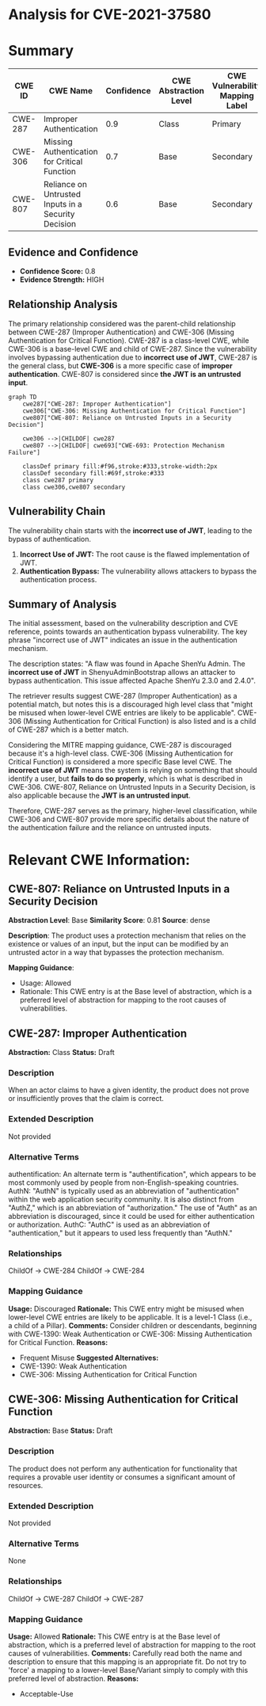 # Analysis for CVE-2021-37580

# Summary
| CWE ID | CWE Name | Confidence | CWE Abstraction Level | CWE Vulnerability Mapping Label | CWE-Vulnerability Mapping Notes |
|---|---|---|---|---|---|
| CWE-287 | Improper Authentication | 0.9 | Class | Primary | Discouraged |
| CWE-306 | Missing Authentication for Critical Function | 0.7 | Base | Secondary | Allowed |
| CWE-807 | Reliance on Untrusted Inputs in a Security Decision | 0.6 | Base | Secondary | Allowed |

## Evidence and Confidence

*   **Confidence Score:** 0.8
*   **Evidence Strength:** HIGH

## Relationship Analysis
The primary relationship considered was the parent-child relationship between CWE-287 (Improper Authentication) and CWE-306 (Missing Authentication for Critical Function). CWE-287 is a class-level CWE, while CWE-306 is a base-level CWE and child of CWE-287. Since the vulnerability involves bypassing authentication due to **incorrect use of JWT**, CWE-287 is the general class, but **CWE-306** is a more specific case of **improper authentication**. CWE-807 is considered since **the JWT is an untrusted input**.

```mermaid
graph TD
    cwe287["CWE-287: Improper Authentication"]
    cwe306["CWE-306: Missing Authentication for Critical Function"]
    cwe807["CWE-807: Reliance on Untrusted Inputs in a Security Decision"]
    
    cwe306 -->|CHILDOF| cwe287
    cwe807 -->|CHILDOF| cwe693["CWE-693: Protection Mechanism Failure"]
    
    classDef primary fill:#f96,stroke:#333,stroke-width:2px
    classDef secondary fill:#69f,stroke:#333
    class cwe287 primary
    class cwe306,cwe807 secondary
```

## Vulnerability Chain
The vulnerability chain starts with the **incorrect use of JWT**, leading to the bypass of authentication.
1.  **Incorrect Use of JWT:** The root cause is the flawed implementation of JWT.
2.  **Authentication Bypass:** The vulnerability allows attackers to bypass the authentication process.

## Summary of Analysis
The initial assessment, based on the vulnerability description and CVE reference, points towards an authentication bypass vulnerability. The key phrase "incorrect use of JWT" indicates an issue in the authentication mechanism.

The description states: "A flaw was found in Apache ShenYu Admin. The **incorrect use of JWT** in ShenyuAdminBootstrap allows an attacker to bypass authentication. This issue affected Apache ShenYu 2.3.0 and 2.4.0".

The retriever results suggest CWE-287 (Improper Authentication) as a potential match, but notes this is a discouraged high level class that "might be misused when lower-level CWE entries are likely to be applicable". CWE-306 (Missing Authentication for Critical Function) is also listed and is a child of CWE-287 which is a better match.

Considering the MITRE mapping guidance, CWE-287 is discouraged because it's a high-level class. CWE-306 (Missing Authentication for Critical Function) is considered a more specific Base level CWE. The **incorrect use of JWT** means the system is relying on something that should identify a user, but **fails to do so properly**, which is what is described in CWE-306. CWE-807, Reliance on Untrusted Inputs in a Security Decision, is also applicable because the **JWT is an untrusted input**.

Therefore, CWE-287 serves as the primary, higher-level classification, while CWE-306 and CWE-807 provide more specific details about the nature of the authentication failure and the reliance on untrusted inputs.

# Relevant CWE Information:

## CWE-807: Reliance on Untrusted Inputs in a Security Decision
**Abstraction Level**: Base
**Similarity Score**: 0.81
**Source**: dense

**Description**:
The product uses a protection mechanism that relies on the existence or values of an input, but the input can be modified by an untrusted actor in a way that bypasses the protection mechanism.

**Mapping Guidance**:
- Usage: Allowed
- Rationale: This CWE entry is at the Base level of abstraction, which is a preferred level of abstraction for mapping to the root causes of vulnerabilities.

## CWE-287: Improper Authentication
**Abstraction:** Class
**Status:** Draft

### Description
When an actor claims to have a given identity, the product does not prove or insufficiently proves that the claim is correct.

### Extended Description
Not provided

### Alternative Terms
authentification: An alternate term is "authentification", which appears to be most commonly used by people from non-English-speaking countries.
AuthN: "AuthN" is typically used as an abbreviation of "authentication" within the web application security community. It is also distinct from "AuthZ," which is an abbreviation of "authorization." The use of "Auth" as an abbreviation is discouraged, since it could be used for either authentication or authorization.
AuthC: "AuthC" is used as an abbreviation of "authentication," but it appears to used less frequently than "AuthN."

### Relationships
ChildOf -> CWE-284
ChildOf -> CWE-284

### Mapping Guidance
**Usage:** Discouraged
**Rationale:** This CWE entry might be misused when lower-level CWE entries are likely to be applicable. It is a level-1 Class (i.e., a child of a Pillar).
**Comments:** Consider children or descendants, beginning with CWE-1390: Weak Authentication or CWE-306: Missing Authentication for Critical Function.
**Reasons:**
- Frequent Misuse
**Suggested Alternatives:**
- CWE-1390: Weak Authentication
- CWE-306: Missing Authentication for Critical Function

## CWE-306: Missing Authentication for Critical Function
**Abstraction:** Base
**Status:** Draft

### Description
The product does not perform any authentication for functionality that requires a provable user identity or consumes a significant amount of resources.

### Extended Description
Not provided

### Alternative Terms
None

### Relationships
ChildOf -> CWE-287
ChildOf -> CWE-287

### Mapping Guidance
**Usage:** Allowed
**Rationale:** This CWE entry is at the Base level of abstraction, which is a preferred level of abstraction for mapping to the root causes of vulnerabilities.
**Comments:** Carefully read both the name and description to ensure that this mapping is an appropriate fit. Do not try to 'force' a mapping to a lower-level Base/Variant simply to comply with this preferred level of abstraction.
**Reasons:**
- Acceptable-Use